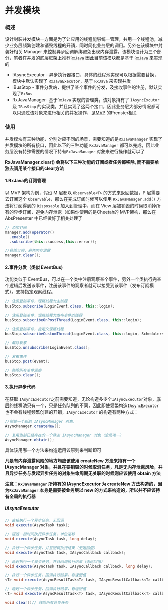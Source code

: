# 并发模块

### 概述

设计封装并发模块一方面是为了让应用的线程能够统一管理，共用一个线程池，减少业务层频繁创建和销毁线程的开销，同时简化业务层的调用。另外在该模块中封装好相关 Manager 来控制异步回调解绑避免出现内存泄露。该模块设计为三个部分，笔者在并发的底层框架上推荐`RxJava` 因此目前该模块都是基于 `RxJava` 来实现的

- IAsyncExecutor - 异步执行器接口，具体的线程池实现可以根据需要替换，模块中默认实现了 `RxJavaExecutor`，基于 `RxJava` 来实现并发
- IBusStop - 事件分发站，提供了某个事件的分发，及接收事件的注册，默认实现了`RxBus`
- RxJavaManager- 基于`RxJava` 实现的管理类，该对象持有了 `IAsyncExcutor` 及 `IBusStop` 的实现类，并且实现了这两个接口，因此业务层大部分情况都可以只通过该对象来进行相关的并发操作，见[MVP](./mvp.md) 的Prenster相关

### 使用

并发模块有三种功能，分别对应不同的场景，需要知道的是`RxJavaManager` 实现了并发模块的所有接口，因此以下的三种功能 `RxJavaManager` 都可以完成，因此业务层没有特殊需要的情况下持有`RxJavaManager` 对象来进行操作就可以了

**RxJavaManager.clear() 会将以下三种功能的订阅或者任务都移除, 而不需要单独去调用某个接口的clear方法**

#### 1.RxJava的订阅管理

以 MVP 架构为例，假设 M 层都以 `Observable<T>` 的方式来返回数据，P 层需要去订阅这个 `Observable`，那么在完成订阅时候可以使用 `RxJavaManager.add()` 方法将订阅得到的 `Disposable` 加入到管理中，而在 View 层被销毁的时候取消掉所有的异步订阅，避免内存泄露（如果你使用的是Cheetah的 MVP架构，那么在 AbsPresenter 中已经做好了相关处理了

```java
// 添加订阅
manager.add(operator()
  .enable()
  .subscribe(this::success,this::error));

//移除订阅，避免内存泄露
manager.clear();
```

#### 2.事件分发（类似 EventBus)

功能类似于 EventBus，可以在一个类中注册观察某个事件，另外一个类执行完某个逻辑后发送该事件，注册该事件的观察者就可以接受到该事件（发布订阅模式）。支持指定观察线程。

```java
// 注册登陆事件，观察线程为主线程
busStop.subscribe(LoginEvent.class, this::login);  

// 注册登陆事件，观察线程为发布事件的线程
busStop.subscribeOnPostThread(LoginEvent.class, this::login);

// 注册登陆事件，自定义观察线程
busStop.subscribeCustomThread(LoginEvent.class, this::login, Schedulers.io());

// 解除观察
busStop.unsubscribe(LoginEvent.class);
  
// 发布事件
busStop.post(event);

// 移除所有事件观察
busStop.clear();
```

#### 3.执行异步代码

在获取 `IAsyncExecutor`之前需要知道，无论构造多少个`IAsyncExecutor`对象，底层的线程池只有一个，只是任务队列的不同，因此即使频繁构造`IAsyncExecutor` 也不会有线程频繁创建的开销，`IAsyncExecutor` 的构造有两种方式：

```Java
//创建一个新的 IAsyncManager 对象，
AsyncManager.createNew();

// 复用当前已经存在的一个静态 IAsyncManager 对象（全局唯一）
AsyncManager.obtain();
```

具体该用哪一个方法来构造运用该原则来判断即可

**凡是有内存泄露风险的地方均应该使用 createNew 方法来持有一个IAsyncManager 对象，并且在要销毁的时候取消任务，凡是无内存泄露风险，并且异步任务与发起异步任务的对象生命周期无关联的时候则应该使用 obtain 方法**

**注意：`RxJavaManager` 所持有的 IAsyncExecutor 为 createNew 方法构造的，因为`RxJavaManager` 本身是需要被业务层以 new 的方式来构造的，所以并不应该持有全局的执行器**

#####  IAsyncExecutor

```java
// 直接执行一个异步任务，无回调
void execute(AsyncTask task);

// 延迟一段时间执行异步任务，单位毫秒
void execute(AsyncTask task, long delay);

// 执行一个异步任务，并且回调执行结果（无返回值）
void execute(AsyncTask task, IAsyncCallback callback);

// 延迟执行一个异步任务，并且回调执行结果（无返回值）
void execute(AsyncTask task, IAsyncCallback callback, long delay);

// 执行一个异步任务，回调执行结果，有返回值
<T> void execute(AsyncResultTask<T> task, IAsyncResultCallback<T> callback);

// 延迟一个异步任务，回调执行结果，有返回值
<T> void execute(AsyncResultTask<T> task, IAsyncResultCallback<T> callback, long delay);

void clear()// 移除所有异步任务
```